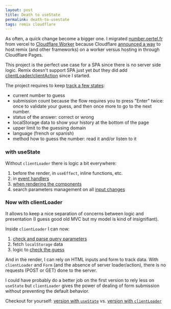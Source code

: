 ```yaml
---
layout: post
title: Death to useState
permalink: death-to-usestate
tags: remix cloudflare
---
```


As often, a quick change become a bigger one. I migrated [number.oertel.fr](https://number.oertel.fr/) from vercel to [Cloudflare Worker](https://developers.cloudflare.com/workers/frameworks/framework-guides/remix/) because Cloudflare [announced a way](https://blog.cloudflare.com/builder-day-2024-announcements/#static-asset-hosting) to host remix (and other frameworks) on a worker versus hosting in through Cloudflare Pages.

This project is the perfect use case for a SPA since there is no server side logic. Remix doesn't support SPA just yet _but_ they did add [clientLoader/clientAction](https://remix.run/docs/en/main/guides/client-data) since I started.

The project requires to keep [track a few states](https://github.com/boertel/write-the-number/blob/eeb6bae7076ec39139cf792a92fc25cbe9629aa0/app/routes/index.tsx#L22-L57):

- current number to guess
- submission count because the flow requires you to press "Enter" twice: once to validate your guess, and then once more to go to the next number.
- status of the answer: correct or wrong
- localStorage data to show your history at the bottom of the page
- upper limit to the guessing domain
- language (french or spanish)
- method how to guess the number: read it and/or listen to it

### with useState

Without `clientLoader` there is logic a bit everywhere:

1. before the render, in `useEffect`, inline functions, etc.
2. in [event handlers](https://github.com/boertel/write-the-number/blob/eeb6bae7076ec39139cf792a92fc25cbe9629aa0/app/routes/index.tsx#L76-L102)
3. [when rendering the components](https://github.com/boertel/write-the-number/blob/eeb6bae7076ec39139cf792a92fc25cbe9629aa0/app/routes/index.tsx#L193-L251)
4. search parameters management on all [input changes](https://github.com/boertel/write-the-number/blob/eeb6bae7076ec39139cf792a92fc25cbe9629aa0/app/routes/index.tsx#L148-L149)

### Now with clientLoader

It allows to keep a nice separation of concerns between logic and presentation (I guess good old MVC but my model is kind of insignifiant).

Inside `clientLoader` I can now:

1. [check and parse query parameters](https://github.com/boertel/write-the-number/blob/7783037fc477781e793c2301ec1bb5ab477e9829/app/routes/_index.tsx#L25-L35)
2. fetch `localStorage` data
3. logic to [check the guess](https://github.com/boertel/write-the-number/blob/7783037fc477781e793c2301ec1bb5ab477e9829/app/routes/_index.tsx#L40-L45)

And in the render, I can rely on HTML inputs and form to track data. With `clientLoader` and `Form` (and the absence of server loader/action), there is no requests (POST or GET) done to the server.

I could have probably do a better job on the first version to rely less on `useState` but `clientLoader` gives the power of dealing of form submission without preventing the default behavior.

Checkout for yourself: [version with `useState`](https://github.com/boertel/write-the-number/blob/eeb6bae7076ec39139cf792a92fc25cbe9629aa0/app/routes/index.tsx) vs. [version with `clientLoader`](https://github.com/boertel/write-the-number/blob/7783037fc477781e793c2301ec1bb5ab477e9829/app/routes/_index.tsx)
